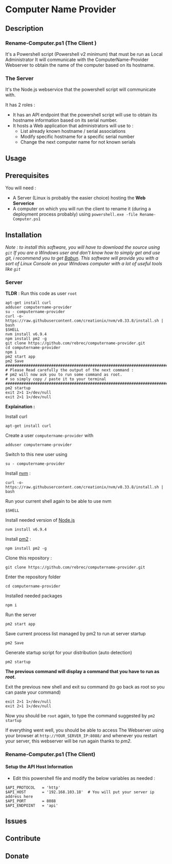 # Computer Name Provider

## Description



### Rename-Computer.ps1 (The Client )

It's a Powershell script (Powershell v2 minimum) that must be run as Local Administrator
It will communicate with the ComputerName-Provider Webserver to obtain the name of the 
computer based on its hostname.


### The Server

It's the Node.js webservice that the powershell script will communicate with.

It has 2 roles :

- It has an API endpoint that the powershell script will use to obtain its hostname 
information based on its serial number.
- It hosts a Web application that administrators will use to :
  - List already known hostname / serial associations
  - Modify specific hostname for a specific serial number
  - Change the next computer name for not known serials

## Usage

## Prerequisites

You will need :

- A Server (Linux is probably the easier choice) hosting the **Web Serverice**
- A computer on which you will run the client to rename it (during a deployment process probably) using 
`powershell.exe -file Rename-Computer.ps1`

## Installation

*Note : to install this software, you will have to download the source using `git`
If you are a Windows user and don't know how to simply get and use git, i recommend
you to get [Babun](http://babun.github.io/). This software will provide you with a
sort of Linux Console on your Windows computer with a lot of useful tools like `git`*

### Server

**TLDR** : Run this code as user `root`

```
apt-get install curl
adduser computername-provider
su - computername-provider
curl -o- https://raw.githubusercontent.com/creationix/nvm/v0.33.8/install.sh | bash
$SHELL
nvm install v6.9.4
npm install pm2 -g
git clone https://github.com/rebrec/computername-provider.git
cd computername-provider
npm i
pm2 start app
pm2 Save
############################################################################################
# Please Read carefully the output of the next command :
# pm2 will now ask you to run some command as root.
# so simply copy / paste it to your terminal
############################################################################################
pm2 startup
exit 2>1 1>/dev/null
exit 2>1 1>/dev/null
```

**Explaination :**

Install curl

```
apt-get install curl
```

Create a user `computername-provider` with

```
adduser computername-provider
```

Switch to this new user using

```
su - computername-provider
```

Install [nvm](https://github.com/creationix/nvm) :

```
curl -o- https://raw.githubusercontent.com/creationix/nvm/v0.33.8/install.sh | bash
```

Run your current shell again to be able to use nvm

```
$SHELL
```

Install needed version of [Node.js]([https://nodejs.org/)

```
nvm install v6.9.4
```

Install [pm2](http://pm2.keymetrics.io/) :

```
npm install pm2 -g
```

Clone this repository :

```
git clone https://github.com/rebrec/computername-provider.git
```

Enter the repository folder

```
cd computername-provider
```

Installed needed packages

```
npm i
```

Run the server

```
pm2 start app
```

Save current process list managed by pm2 to run at server startup

```
pm2 Save
```

Generate startup script for your distribution (auto detection)
```
pm2 startup
```

**The previous command will display a command that you have to run as *root*.**

Exit the previous new shell and exit su command (to go back as root so you can paste your command)

```
exit 2>1 1>/dev/null
exit 2>1 1>/dev/null
```

Now you should be `root` again, to type the command suggested by `pm2 startup`


If everything went well, you should be able to access The Webserver using your browser at
`http://YOUR_SERVER_IP:8088/` and whenever you restart your server, this webserver will 
be run again thanks to *pm2*.


### Rename-Computer.ps1 (The Client)

#### Setup the API Host Information
- Edit this powershell file and modify the below variables as needed : 
```
$API_PROTOCOL 	= 'http'
$API_HOST 		= '192.168.103.18'  # You will put your server ip address here
$API_PORT 		= 8088
$API_ENDPOINT	= 'api'
```

## Issues

## Contribute

## Donate
